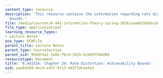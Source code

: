 ```yaml
---
content_type: resource
description: 'This resource contains the information regarding rate distortion: achievability
  bounds.'
file: /media/courses/6-441-information-theory-spring-2016/aaa8d18ddecde45f97134d3f3dcee4a3_MIT6_441S16_chapter_24.pdf
file_type: application/pdf
learning_resource_types:
- Lecture Notes
ocw_type: OCWFile
parent_title: Lecture Notes
parent_type: CourseSection
parent_uid: 99ddf4a2-3a6e-f9c4-342b-b24697590209
resourcetype: Document
title: '6.441S16: Chapter 24: Rate Distortion: Achievability Bounds'
uid: aaa8d18d-decd-e45f-9713-4d3f3dcee4a3
---
```

